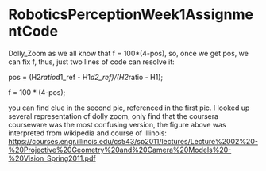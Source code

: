 # RoboticsPerceptionWeek1AssignmentCode
Dolly_Zoom
as we all know that f = 100*(4-pos), so, once we get pos, we can fix f, thus, just two lines of code can resolve it:

pos = (H2*ratio*d1_ref - H1*d2_ref)/(H2*ratio - H1);

f = 100 * (4-pos);

you can find clue in the second pic, referenced in the first pic. 
I looked up several representation of dolly zoom, only find that the coursera courseware was the most confusing version, the figure above was interpreted from wikipedia and course of Illinois: 
https://courses.engr.illinois.edu/cs543/sp2011/lectures/Lecture%2002%20-%20Projective%20Geometry%20and%20Camera%20Models%20-%20Vision_Spring2011.pdf

